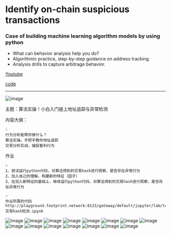 # Identify on-chain suspicious transactions

### Case of building machine learning algorithm models by using python

* What can behavior analysis help you do?
* Algorithmic practice, step-by-step guidance on address tracking.
* Analysis drills to capture arbitrage behavior.

[Youtube](https://www.youtube.com/watch?v=wdzBW8MTkfo)

[code](./suspicious_transaction_detection_v2.ipynb)


----


![image](https://user-images.githubusercontent.com/2216159/227495938-bc6e65d6-b863-4d06-8473-ffc206798fad.png)

主题：算法实操！小白入门链上地址追踪与异常检测

内容大纲：

```
💡 
行为分析能帮你做什么？
算法实操，手把手教你地址追踪
交易分析实战，捕捉套利行为
```

作业

```
💡 
1、尝试运行python代码，对算法得到的交易hash进行观察，是否存在异常行为
2、加入自己的理解，构建新的特征（因子）
3、在加入新特征的基础上，继续运行python代码，对算法得到的交易hash进行观察，是否存在异常行为
```

```
💡
作业所需的代码 http://playground.footprint.network:8123/gateway/default/jupyter/lab/tree/GCS/austen/交易hash检测.ipynb
```


![image](https://user-images.githubusercontent.com/2216159/227495999-7e01b636-4a67-41b5-8e8a-62891b79dbc0.png)
![image](https://user-images.githubusercontent.com/2216159/227496017-7ccf8e42-6aa5-4bc0-8c20-40a8f32a0707.png)
![image](https://user-images.githubusercontent.com/2216159/227496033-a040722f-6f34-4720-875c-a97bb3f6b9fb.png)
![image](https://user-images.githubusercontent.com/2216159/227496053-a917f7cd-3a05-48dc-b2f7-1116c2d8450f.png)
![image](https://user-images.githubusercontent.com/2216159/227496066-a5d52bc7-f615-45db-a3b8-1155c34e69f5.png)
![image](https://user-images.githubusercontent.com/2216159/227496079-41bdf748-7d37-4d7f-aa11-9ac2ba6760a4.png)
![image](https://user-images.githubusercontent.com/2216159/227496088-f2779664-e821-4e93-ae70-87f2a89dccc0.png)
![image](https://user-images.githubusercontent.com/2216159/227496109-bcfccd96-9d46-44b1-a58f-63c975ef67cf.png)
![image](https://user-images.githubusercontent.com/2216159/227496121-471e8c64-dabf-4347-bbf1-806caa7d5565.png)
![image](https://user-images.githubusercontent.com/2216159/227496140-497a787e-ede2-41f8-a882-dabc85f7f43f.png)
![image](https://user-images.githubusercontent.com/2216159/227496161-707aeeec-277d-46eb-8168-abb79563f828.png)
![image](https://user-images.githubusercontent.com/2216159/227496177-43ba48e6-4f7f-443e-bb0d-96f7040d9304.png)
![image](https://user-images.githubusercontent.com/2216159/227496193-2ad36865-8c52-4f31-9138-862438f27df9.png)
![image](https://user-images.githubusercontent.com/2216159/227496206-dca0ea40-be51-411b-bb87-44a784c8328e.png)
![image](https://user-images.githubusercontent.com/2216159/227496224-5ebc6d3b-0b0e-460b-a801-af8e68cc2e02.png)







